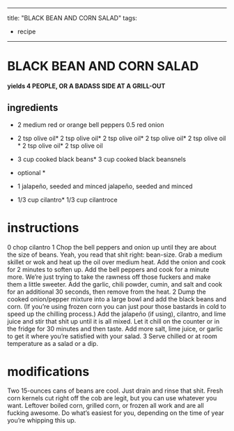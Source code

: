 
	
	
---
title: "BLACK BEAN AND CORN SALAD"
tags:
  - recipe
---
# BLACK BEAN AND CORN SALAD
#### yields 4 PEOPLE, OR A BADASS SIDE AT A GRILL-OUT
## ingredients
* 2 medium red or orange bell peppers
0.5 red onion
* 2 tsp olive oil* 2 tsp olive oil* 2 tsp olive oil* 2 tsp olive oil* 2 tsp olive oil * 2 tsp olive oil* 2 tsp olive oil
* 3 cup cooked black beans* 3 cup cooked black beansnels



* optional *
* 1 jalapeño, seeded and minced jalapeño, seeded and minced

* 1/3 cup cilantro* 1/3 cup cilantroce


# instructions
0 chop cilantro
1 Chop the bell peppers and onion up until they are about the size of beans. Yeah, you read that shit right: bean-size. Grab a medium skillet or wok and heat up the oil over medium heat. Add the onion and cook for 2 minutes to soften up. Add the bell peppers and cook for a minute more. We’re just trying to take the rawness off those fuckers and make them a little sweeter. Add the garlic, chili powder, cumin, and salt and cook for an additional 30 seconds, then remove from the heat.
2 Dump the cooked onion/pepper mixture into a large bowl and add the black beans and corn. (If you’re using frozen corn you can just pour those bastards in cold to speed up the chilling process.) Add the jalapeño (if using), cilantro, and lime juice and stir that shit up until it is all mixed. Let it chill on the counter or in the fridge for 30 minutes and then taste. Add more salt, lime juice, or garlic to get it where you’re satisfied with your salad.
3 Serve chilled or at room temperature as a salad or a dip.

# modifications

Two 15-ounces cans of beans are cool. Just drain and rinse that shit.
 Fresh corn kernels cut right off the cob are legit, but you can use whatever you want. Leftover boiled corn, grilled corn, or frozen all work and are all fucking awesome. Do what’s easiest for you, depending on the time of year you’re whipping this up.
	
	
